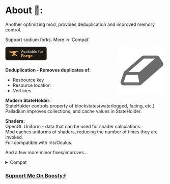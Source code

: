 # About 🔧:

Another optimizing mod, provides deduplication and improved memory control.

Support sodium forks. More in 'Compat'

<img align="left" width="130" src="https://github.com/intergrav/devins-badges/blob/v3/assets/cozy/supported/forge_vector.svg">
<img align="right" width="150" src="src/main/resources/logo.png">

<br />
<br />
<br />

**Deduplication - Removes duplicates of:**
- Resoource key
- Resource location
- Verticies

**Modern StateHolder:**
<br />
StateHolder controls property of blockstates(waterlogged, facing, etc.)
<br />
Palladium improves collections, and cache values in StateHolder.

**Shaders:**
<br />
OpenGL Uniform - data that can be used for shader calculations.
<br />
Mod caches uniforms of shaders, reducing the number of times they are invoked.
<br />
Full compatible with Iris/Oculus.

And a few more minor fixes/improves...

<details>
<summary>Compat</summary>

Support Embeddium/Xenon.
<br />
For in game config: 
- on forge needs embeddium/xenon 0.3+.
- on neoforged needs embeddium/xenon

</details>

### [Support Me On Boosty⚡](https://boosty.to/mr_toad)
